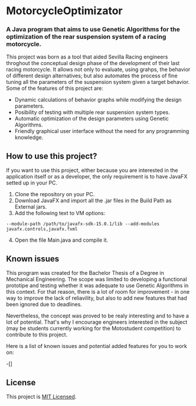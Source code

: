 # MotorcycleOptimizator

### A Java program that aims to use Genetic Algorithms for the optimization of the rear suspension system of a racing motorcycle.

This project was born as a tool that aided Sevilla Racing engineers throghout the conceptual design phase of the development of their last racing motorcycle. It allows not only to evaluate, using grahps, the behavior of different design alternatives; but also automates the process of fine tuning all the parameters of the suspension system given a target behavior. Some of the features of this project are:

* Dynamic calculations of behavior graphs while modifying the design parameters.
* Posibility of testing with multiple rear suspension system types.
* Automatic optimization of the design parameters using Genetic Algorithms.
* Friendly graphical user interface without the need for any programming knowledge.


## How to use this project?
If you want to use this project, either because you are interested in the application itself or as a developer, the only requirement is to have JavaFX setted up in your PC.

1. Clone the repository on your PC.
2. Download JavaFX and import all the .jar files in the Build Path as External jars.
3. Add the following text to VM options:

``
--module-path /path/to/javafx-sdk-15.0.1/lib --add-modules javafx.controls,javafx.fxml
``

4. Open the file Main.java and compile it.   

## Known issues
This program was created for the Bachelor Thesis of a Degree in Mechanical Engineering. The scope was limited to developing a functional prototipe and testing whether it was adequate to use Genetic Algorithms in this context. For that reason, there is a lot of room for improvement - in one way to improve the lack of reliavility, but also to add new features that had been ignored due to deadlines. 

Nevertheless, the concept was proved to be realy interesting and to have a lot of potential. That's why I encourage engineers interested in the subject (may be students currently working for the Motostudent competition) to contribute to this project.

Here is a list of known issues and potential added features for you to work on:

-[] 
 
 ## License
 This project is [MIT Licensed](LICENSE).
